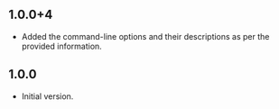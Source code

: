 ## 1.0.0+4

 - Added the command-line options and their descriptions as per the provided information.

## 1.0.0

- Initial version.
